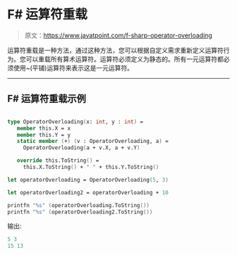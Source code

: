 # F# 运算符重载

> 原文：<https://www.javatpoint.com/f-sharp-operator-overloading>

运算符重载是一种方法，通过这种方法，您可以根据自定义需求重新定义运算符行为。您可以重载所有算术运算符。运算符必须定义为静态的。所有一元运算符都必须使用~(平铺)运算符来表示这是一元运算符。

* * *

## F# 运算符重载示例

```fsharp

type OperatorOverloading(x: int, y : int) =
   member this.X = x
   member this.Y = y
   static member (+) (v : OperatorOverloading, a) =
     OperatorOverloading(a + v.X, a + v.Y)

   override this.ToString() =
     this.X.ToString() + " " + this.Y.ToString()

let operatorOverloading = OperatorOverloading(5, 3)

let operatorOverloading2 = operatorOverloading + 10

printfn "%s" (operatorOverloading.ToString())
printfn "%s" (operatorOverloading2.ToString())

```

输出:

```fsharp
5 3
15 13

```